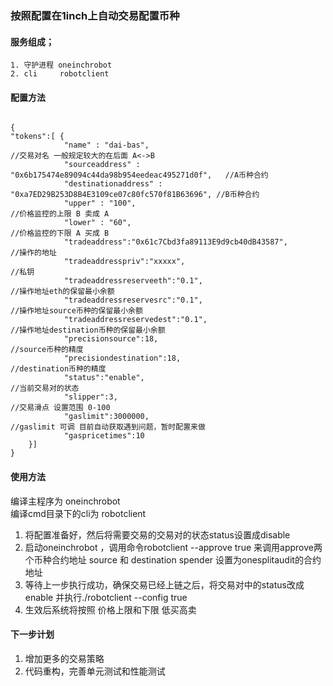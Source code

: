 ### 按照配置在1inch上自动交易配置币种

#### 服务组成；

    1. 守护进程 oneinchrobot
    2. cli     robotclient 

#### 配置方法

```shell
    
{
"tokens":[ {
	        "name" : "dai-bas",                                               //交易对名 一般规定较大的在后面 A<->B
            "sourceaddress" : "0x6b175474e89094c44da98b954eedeac495271d0f",   //A币种合约
            "destinationaddress" : "0xa7ED29B253D8B4E3109ce07c80fc570f81B63696", //B币种合约
            "upper" : "100",                                                  //价格监控的上限 B 卖成 A
            "lower" : "60",                                                   //价格监控的下限 A 买成 B 
            "tradeaddress":"0x61c7Cbd3fa89113E9d9cb40dB43587",                //操作的地址
            "tradeaddresspriv":"xxxxx",                                       //私钥
            "tradeaddressreserveeth":"0.1",                                   //操作地址eth的保留最小余额
            "tradeaddressreservesrc":"0.1",                                   //操作地址source币种的保留最小余额
            "tradeaddressreservedest":"0.1",                                  //操作地址destination币种的保留最小余额
            "precisionsource":18,                                             //source币种的精度
            "precisiondestination":18,                                        //destination币种的精度
            "status":"enable",                                                //当前交易对的状态
            "slipper":3,                                                      //交易滑点 设置范围 0-100
            "gaslimit":3000000,                                               //gaslimit 可调 目前自动获取遇到问题，暂时配置来做
			"gaspricetimes":10
	}]
}

```

#### 使用方法

编译主程序为 oneinchrobot   
编译cmd目录下的cli为 robotclient


1. 将配置准备好，然后将需要交易的交易对的状态status设置成disable 
2. 启动oneinchrobot ，调用命令robotclient --approve true 来调用approve两个币种合约地址  source 和 destination   spender 设置为onesplitaudit的合约地址
3. 等待上一步执行成功，确保交易已经上链之后，将交易对中的status改成enable  并执行./robotclient --config true
4. 生效后系统将按照 价格上限和下限 低买高卖



#### 下一步计划
1. 增加更多的交易策略
2. 代码重构，完善单元测试和性能测试
